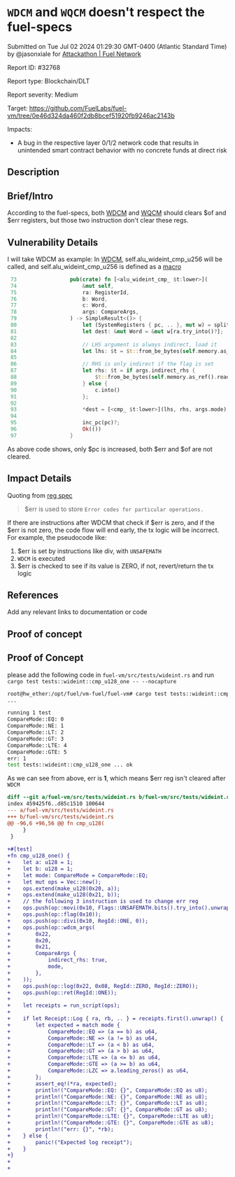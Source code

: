 
# `WDCM` and `WQCM` doesn't respect the fuel-specs

Submitted on Tue Jul 02 2024 01:29:30 GMT-0400 (Atlantic Standard Time) by @jasonxiale for [Attackathon | Fuel Network](https://immunefi.com/bounty/fuel-network-attackathon/)

Report ID: #32768

Report type: Blockchain/DLT

Report severity: Medium

Target: https://github.com/FuelLabs/fuel-vm/tree/0e46d324da460f2db8bcef51920fb9246ac2143b

Impacts:
- A bug in the respective layer 0/1/2 network code that results in unintended smart contract behavior with no concrete funds at direct risk

## Description
## Brief/Intro
According to the fuel-specs, both [WDCM](https://github.com/FuelLabs/fuel-specs/blob/master/src/fuel-vm/instruction-set.md#wdcm-128-bit-integer-comparison) and [WQCM](https://github.com/FuelLabs/fuel-specs/blob/master/src/fuel-vm/instruction-set.md#wqcm-256-bit-integer-comparison) should clears $of and $err registers, but those two instruction don't clear these regs.

## Vulnerability Details
I will take WDCM as example: In [WDCM](https://github.com/FuelLabs/fuel-vm/blob/0e46d324da460f2db8bcef51920fb9246ac2143b/fuel-vm/src/interpreter/executors/instruction.rs#L196-L202), self.alu_wideint_cmp_u256 will be called, and self.alu_wideint_cmp_u256 is defined as a [macro](https://github.com/FuelLabs/fuel-vm/blob/0e46d324da460f2db8bcef51920fb9246ac2143b/fuel-vm/src/interpreter/alu/wideint.rs#L71-L95)
```rust
 73                 pub(crate) fn [<alu_wideint_cmp_ $t:lower>](
 74                     &mut self,
 75                     ra: RegisterId,
 76                     b: Word,
 77                     c: Word,
 78                     args: CompareArgs,
 79                 ) -> SimpleResult<()> {
 80                     let (SystemRegisters { pc, .. }, mut w) = split_registers(&mut self.registers);
 81                     let dest: &mut Word = &mut w[ra.try_into()?];
 82 
 83                     // LHS argument is always indirect, load it
 84                     let lhs: $t = $t::from_be_bytes(self.memory.as_ref().read_bytes(b)?);
 85 
 86                     // RHS is only indirect if the flag is set
 87                     let rhs: $t = if args.indirect_rhs {
 88                         $t::from_be_bytes(self.memory.as_ref().read_bytes(c)?)
 89                     } else {
 90                         c.into()
 91                     };
 92 
 93                     *dest = [<cmp_ $t:lower>](lhs, rhs, args.mode);
 94 
 95                     inc_pc(pc)?;
 96                     Ok(())
 97                 }
```

As above code shows, only $pc is increased, both $err and $of are not cleared.

## Impact Details
Quoting from [reg spec](https://github.com/FuelLabs/fuel-specs/blob/master/src/fuel-vm/index.md#semantics)
> $err is used to store `Error codes for particular operations.`

If there are instructions after WDCM that check if $err is zero, and if the $err is not zero, the code flow will end early, the tx logic will be incorrect.
For example, the pseudocode like:
1. $err is set by instructions like div, with `UNSAFEMATH`
2. `WDCM` is executed
3. $err is checked to see if its value is ZERO, if not, revert/return the tx logic


## References
Add any relevant links to documentation or code

        
## Proof of concept
## Proof of Concept
please add the following code in `fuel-vm/src/tests/wideint.rs` and run `cargo test tests::wideint::cmp_u128_one -- --nocapture`

```bash
root@hw_ether:/opt/fuel/vm-fuel/fuel-vm# cargo test tests::wideint::cmp_u128_one -- --nocapture
...

running 1 test
CompareMode::EQ: 0
CompareMode::NE: 1
CompareMode::LT: 2
CompareMode::GT: 3
CompareMode::LTE: 4
CompareMode::GTE: 5
err: 1
test tests::wideint::cmp_u128_one ... ok
```

As we can see from above, err is __1__, which means $err reg isn't cleared after `WDCM`

```diff
diff --git a/fuel-vm/src/tests/wideint.rs b/fuel-vm/src/tests/wideint.rs
index 459425f6..d85c1510 100644
--- a/fuel-vm/src/tests/wideint.rs
+++ b/fuel-vm/src/tests/wideint.rs
@@ -96,6 +96,56 @@ fn cmp_u128(
     }
 }
 
+#[test]
+fn cmp_u128_one() {
+    let a: u128 = 1;
+    let b: u128 = 1;
+    let mode: CompareMode = CompareMode::EQ;
+    let mut ops = Vec::new();
+    ops.extend(make_u128(0x20, a));
+    ops.extend(make_u128(0x21, b));
+    // the following 3 instruction is used to change err reg
+    ops.push(op::movi(0x10, Flags::UNSAFEMATH.bits().try_into().unwrap()));
+    ops.push(op::flag(0x10));
+    ops.push(op::divi(0x10, RegId::ONE, 0));
+    ops.push(op::wdcm_args(
+        0x22,
+        0x20,
+        0x21,
+        CompareArgs {
+            indirect_rhs: true,
+            mode,
+        },
+    ));
+    ops.push(op::log(0x22, 0x08, RegId::ZERO, RegId::ZERO));
+    ops.push(op::ret(RegId::ONE));
+
+    let receipts = run_script(ops);
+
+    if let Receipt::Log { ra, rb, .. } = receipts.first().unwrap() {
+        let expected = match mode {
+            CompareMode::EQ => (a == b) as u64,
+            CompareMode::NE => (a != b) as u64,
+            CompareMode::LT => (a < b) as u64,
+            CompareMode::GT => (a > b) as u64,
+            CompareMode::LTE => (a <= b) as u64,
+            CompareMode::GTE => (a >= b) as u64,
+            CompareMode::LZC => a.leading_zeros() as u64,
+        };
+        assert_eq!(*ra, expected);
+        println!("CompareMode::EQ: {}", CompareMode::EQ as u8);
+        println!("CompareMode::NE: {}", CompareMode::NE as u8);
+        println!("CompareMode::LT: {}", CompareMode::LT as u8);
+        println!("CompareMode::GT: {}", CompareMode::GT as u8);
+        println!("CompareMode::LTE: {}", CompareMode::LTE as u8);
+        println!("CompareMode::GTE: {}", CompareMode::GTE as u8);
+        println!("err: {}", *rb);
+    } else {
+        panic!("Expected log receipt");
+    }
+}
+
+
```